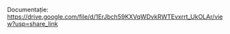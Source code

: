 Documentație: https://drive.google.com/file/d/1ErJbch59KXVqWDvkRWTEvxrrt_UkOLAr/view?usp=share_link
